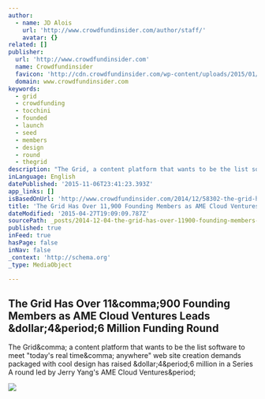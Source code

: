 ```yaml
---
author:
  - name: JD Alois
    url: 'http://www.crowdfundinsider.com/author/staff/'
    avatar: {}
related: []
publisher:
  url: 'http://www.crowdfundinsider.com'
  name: Crowdfundinsider
  favicon: 'http://cdn.crowdfundinsider.com/wp-content/uploads/2015/01/Crowdfund-Insider-Logo-54b72a2fv1_site_icon-32x32.png'
  domain: www.crowdfundinsider.com
keywords:
  - grid
  - crowdfunding
  - tocchini
  - founded
  - launch
  - seed
  - members
  - design
  - round
  - thegrid
description: "The Grid, a content platform that wants to be the list software to meet \"today's real time, anywhere\" web site creation demands packaged with cool design has raised $4.6 million in a Series A round led by Jerry Yang's AME Cloud Ventures."
inLanguage: English
datePublished: '2015-11-06T23:41:23.393Z'
app_links: []
isBasedOnUrl: 'http://www.crowdfundinsider.com/2014/12/58302-the-grid-has-over-11900-founding-members-as-ame-cloud-ventures-leads-4-6-million-funding-round/'
title: 'The Grid Has Over 11,900 Founding Members as AME Cloud Ventures Leads $4.6 Million Funding Round'
dateModified: '2015-04-27T19:09:09.787Z'
sourcePath: _posts/2014-12-04-the-grid-has-over-11900-founding-members-as-ame-cloud-ventu.md
published: true
inFeed: true
hasPage: false
inNav: false
_context: 'http://schema.org'
_type: MediaObject

---
```

<article style=""><h1>The Grid Has Over 11&amp;comma;900 Founding Members as AME Cloud Ventures Leads &amp;dollar;4&amp;period;6 Million Funding Round</h1><p>The Grid&amp;comma; a content platform that wants to be the list software to meet "today's real time&amp;comma; anywhere" web site creation demands packaged with cool design has raised &amp;dollar;4&amp;period;6 million in a Series A round led by Jerry Yang's AME Cloud Ventures&amp;period;</p><img src="http://cdn.crowdfundinsider.com/wp-content/uploads/2014/10/Astros-the-Grid-600x403.png" /></article>